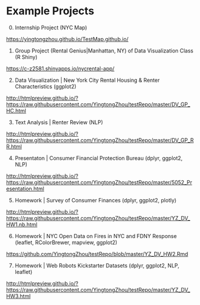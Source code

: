 # Example Projects

0. Internship Project (NYC Map)

https://yingtongzhou.github.io/TestMap.github.io/



1. Group Project (Rental Genius|Manhattan, NY) of Data Visualization Class (R Shiny)

https://c-z2581.shinyapps.io/nycrental-app/



2. Data Visualization | New York City Rental Housing & Renter Characteristics (ggplot2)

http://htmlpreview.github.io/?https://raw.githubusercontent.com/YingtongZhou/testRepo/master/DV_GP_HC.html



3. Text Analysis | Renter Review (NLP)

http://htmlpreview.github.io/?https://raw.githubusercontent.com/YingtongZhou/testRepo/master/DV_GP_RR.html



4. Presentaton | Consumer Financial Protection Bureau (dplyr, ggplot2, NLP)

http://htmlpreview.github.io/?https://raw.githubusercontent.com/YingtongZhou/testRepo/master/5052_Presentation.html



5. Homework | Survey of Consumer Finances (dplyr, ggplot2, plotly)

http://htmlpreview.github.io/?https://raw.githubusercontent.com/YingtongZhou/testRepo/master/YZ_DV_HW1.nb.html



6. Homework | NYC Open Data on Fires in NYC and FDNY Response (leaflet, RColorBrewer, mapview, ggplot2)

https://github.com/YingtongZhou/testRepo/blob/master/YZ_DV_HW2.Rmd



7. Homework | Web Robots Kickstarter Datasets (dplyr, ggplot2, NLP, leaflet)

http://htmlpreview.github.io/?https://raw.githubusercontent.com/YingtongZhou/testRepo/master/YZ_DV_HW3.html
